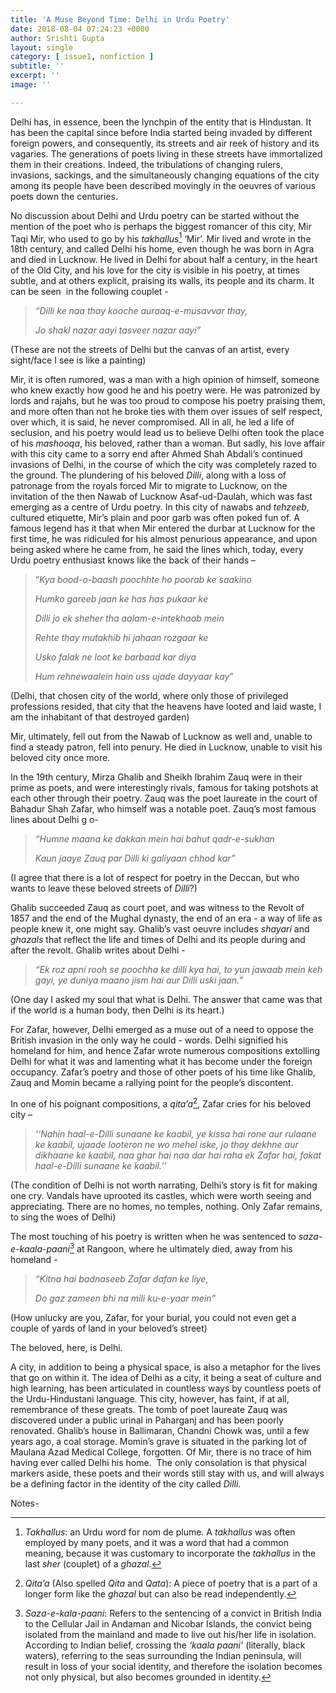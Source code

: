 ```yaml
---
title: 'A Muse Beyond Time: Delhi in Urdu Poetry'
date: 2018-08-04 07:24:23 +0000
author: Srishti Gupta
layout: single
category: [ issue1, nonfiction ]
subtitle: ''
excerpt: ''
image: ''

---
```

Delhi has, in essence, been the lynchpin of the entity that is Hindustan. It has been the capital since before India started being invaded by different foreign powers, and consequently, its streets and air reek of history and its vagaries. The generations of poets living in these streets have immortalized them in their creations. Indeed, the tribulations of changing rulers, invasions, sackings, and the simultaneously changing equations of the city among its people have been described movingly in the oeuvres of various poets down the centuries.

No discussion about Delhi and Urdu poetry can be started without the mention of the poet who is perhaps the biggest romancer of this city, Mir Taqi Mir, who used to go by his _takhallus_[^1] ‘Mir’. Mir lived and wrote in the 18th century, and called Delhi his home, even though he was born in Agra and died in Lucknow. He lived in Delhi for about half a century, in the heart of the Old City, and his love for the city is visible in his poetry, at times subtle, and at others explicit, praising its walls, its people and its charm. It can be seen  in the following couplet -

> _“Dilli ke naa thay kooche auraaq-e-musavvar thay,_
>
> _Jo shakl nazar aayi tasveer nazar aayi”_

\(These are not the streets of Delhi but the canvas of an artist, every sight/face I see is like a painting)

Mir, it is often rumored, was a man with a high opinion of himself, someone who knew exactly how good he and his poetry were. He was patronized by lords and rajahs, but he was too proud to compose his poetry praising them, and more often than not he broke ties with them over issues of self respect, over which, it is said, he never compromised. All in all, he led a life of seclusion, and his poetry would lead us to believe Delhi often took the place of his _mashooqa_, his beloved, rather than a woman. But sadly, his love affair with this city came to a sorry end after Ahmed Shah Abdali’s continued invasions of Delhi, in the course of which the city was completely razed to the ground. The plundering of his beloved _Dilli_, along with a loss of patronage from the royals forced Mir to migrate to Lucknow, on the invitation of the then Nawab of Lucknow Asaf-ud-Daulah, which was fast emerging as a centre of Urdu poetry. In this city of nawabs and _tehzeeb_, cultured etiquette, Mir’s plain and poor garb was often poked fun of. A famous legend has it that when Mir entered the durbar at Lucknow for the first time, he was ridiculed for his almost penurious appearance, and upon being asked where he came from, he said the lines which, today, every Urdu poetry enthusiast knows like the back of their hands –

> “_Kya bood-o-baash poochhte ho poorab ke saakino_
>
> _Humko gareeb jaan ke has has pukaar ke_
>
> _Dilli jo ek sheher tha aalam-e-intekhaab mein_
>
> _Rehte thay mutakhib hi jahaan rozgaar ke_
>
> _Usko falak ne loot ke barbaad kar diya_
>
> _Hum rehnewaalein hain uss ujade dayyaar kay_”

\(Delhi, that chosen city of the world, where only those of privileged professions resided, that city that the heavens have looted and laid waste, I am the inhabitant of that destroyed garden)

Mir, ultimately, fell out from the Nawab of Lucknow as well and, unable to find a steady patron, fell into penury. He died in Lucknow, unable to visit his beloved city once more.

In the 19th century, Mirza Ghalib and Sheikh Ibrahim Zauq were in their prime as poets, and were interestingly rivals, famous for taking potshots at each other through their poetry. Zauq was the poet laureate in the court of Bahadur Shah Zafar, who himself was a notable poet. Zauq’s most famous lines about Delhi g o-

> _“Humne maana ke dakkan mein hai bahut qadr-e-sukhan_
>
> _Kaun jaaye Zauq par Dilli ki galiyaan chhod kar”_

\(I agree that there is a lot of respect for poetry in the Deccan, but who wants to leave these beloved streets of _Dilli_?)

Ghalib succeeded Zauq as court poet, and was witness to the Revolt of 1857 and the end of the Mughal dynasty, the end of an era - a way of life as people knew it, one might say. Ghalib’s vast oeuvre includes _shayari_ and _ghazals_ that reflect the life and times of Delhi and its people during and after the revolt. Ghalib writes about Delhi -

> _“Ek roz apni rooh se poochha ke dilli kya hai, to yun jawaab mein keh gayi, ye duniya maano jism hai aur Dilli uski jaan.”_

\(One day I asked my soul that what is Delhi. The answer that came was that if the world is a human body, then Delhi is its heart.)

For Zafar, however, Delhi emerged as a muse out of a need to oppose the British invasion in the only way he could - words. Delhi signified his homeland for him, and hence Zafar wrote numerous compositions extolling Delhi for what it was and lamenting what it has become under the foreign occupancy. Zafar’s poetry and those of other poets of his time like Ghalib, Zauq and Momin became a rallying point for the people’s discontent.

In one of his poignant compositions, a _qita’a_[^2], Zafar cries for his beloved city –

> _‘‘Nahin haal-e-Dilli sunaane ke kaabil, ye kissa hai rone aur rulaane ke kaabil, ujaade looteron ne wo mehel iske, jo thay dekhne aur dikhaane ke kaabil, naa ghar hai naa dar hai raha ek Zafar hai, fakat haal-e-Dilli sunaane ke kaabil.’’_

\(The condition of Delhi is not worth narrating, Delhi’s story is fit for making one cry. Vandals have uprooted its castles, which were worth seeing and appreciating. There are no homes, no temples, nothing. Only Zafar remains, to sing the woes of Delhi)

The most touching of his poetry is written when he was sentenced to _saza-e-kaala-paani_[^3] at Rangoon, where he ultimately died, away from his homeland -

> _“Kitna hai badnaseeb Zafar dafan ke liye,_
>
> _Do gaz zameen bhi na mili ku-e-yaar mein”_

\(How unlucky are you, Zafar, for your burial, you could not even get a couple of yards of land in your beloved’s street)

The beloved, here, is Delhi.

A city, in addition to being a physical space, is also a metaphor for the lives that go on within it. The idea of Delhi as a city, it being a seat of culture and high learning, has been articulated in countless ways by countless poets of the Urdu-Hindustani language. This city, however, has faint, if at all, remembrance of these greats. The tomb of poet laureate Zauq was discovered under a public urinal in Paharganj and has been poorly renovated. Ghalib’s house in Ballimaran, Chandni Chowk was, until a few years ago, a coal storage. Momin’s grave is situated in the parking lot of Maulana Azad Medical College, forgotten. Of Mir, there is no trace of him having ever called Delhi his home.  The only consolation is that physical markers aside, these poets and their words still stay with us, and will always be a defining factor in the identity of the city called _Dilli_.

Notes-

[^1]: _Takhallus_: an Urdu word for nom de plume. A _takhallus_ was often employed by many poets, and it was a word that had a common meaning, because it was customary to incorporate the _takhallus_ in the last _sher_ (couplet) of a _ghazal_.
[^2]: _Qita’a_ (Also spelled _Qita_ and _Qata_): A piece of poetry that is a part of a longer form like the _ghazal_ but can also be read independently.
[^3]: _Saza-e-kala-paani_: Refers to the sentencing of a convict in British India to the Cellular Jail in Andaman and Nicobar Islands, the convict being isolated from the mainland and made to live out his/her life in isolation. According to Indian belief, crossing the _‘kaala paani’_ (literally, black waters), referring to the seas surrounding the Indian peninsula, will result in loss of your social identity, and therefore the isolation becomes not only physical, but also becomes grounded in identity.
